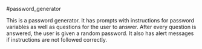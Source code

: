 #password_generator

This is a password generator.
 It has prompts with instructions for password variables as well as questions for the user to answer.
 After every question is answered, the user is given a random password.
 It also has alert messages if instructions are not followed correctly.
 
  